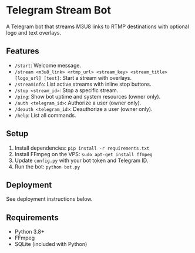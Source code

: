 # Telegram Stream Bot

A Telegram bot that streams M3U8 links to RTMP destinations with optional logo and text overlays.

## Features
- `/start`: Welcome message.
- `/stream <m3u8_link> <rtmp_url> <stream_key> <stream_title> [logo_url] [text]`: Start a stream with overlays.
- `/streaminfo`: List active streams with inline stop buttons.
- `/stop <stream_id>`: Stop a specific stream.
- `/ping`: Show bot uptime and system resources (owner only).
- `/auth <telegram_id>`: Authorize a user (owner only).
- `/deauth <telegram_id>`: Deauthorize a user (owner only).
- `/help`: List all commands.

## Setup
1. Install dependencies: `pip install -r requirements.txt`
2. Install FFmpeg on the VPS: `sudo apt-get install ffmpeg`
3. Update `config.py` with your bot token and Telegram ID.
4. Run the bot: `python bot.py`

## Deployment
See deployment instructions below.

## Requirements
- Python 3.8+
- FFmpeg
- SQLite (included with Python)
